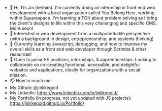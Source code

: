 - 👋 Hi, I’m Jin (he/him). I'm currently doing an internship in front end web development with a local organization called You Belong Here, working within Squarespace. I'm learning a TON about problem solving as I bring the client's designs to life within this very challenging and specific CMS. More soon!
- 👀 Interested in web development from a multipotentialite perspective (with a background in design, entrepreneurship, and systems thinking)
- 🌱 Currently learning Javascript, debugging, and how to improve my overall skills as a front end web developer through Scrimba & other resources!
- 💞️ Open to junior FE positions, internships, & apprenticeships. Looking to collaborate on co-creating functional, accessible, and delightful websites and applications, ideally for organizations with a social mission.
- 📫 How to reach me:
- My Github: @jinlikegold
- My LinkedIn: https://www.linkedin.com/in/jinlikegold/
- My Portfolio (in progress, not yet updated with JS projects): https://jinlikegold.github.io/Portfolio/

<!---
jinlikegold/jinlikegold is a ✨ special ✨ repository because its `README.md` (this file) appears on your GitHub profile.
You can click the Preview link to take a look at your changes.
--->
